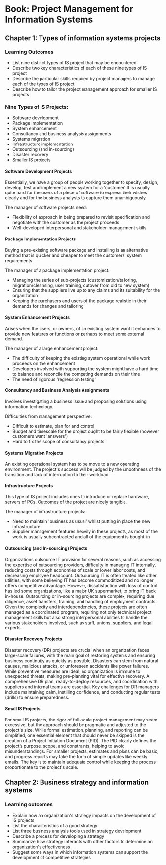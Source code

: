 # Book: Project Management for Information Systems

## Chapter 1: Types of information systems projects
### Learning Outcomes 
- List nine distinct types of IS project that may be encountered
- Describe two key characteristics of each of these nine types of IS project
- Describe the particular skills required by project managers to manage each of the types of IS project
- Describe how to tailor the project management approach for smaller IS projects

### Nine Types of IS Projects:
- Software development
- Package implementation
- System enhancement
- Consultancy and business analysis assignments
- Systems migration
- Infrastructure implementation
- Outsourcing (and in-sourcing)
- Disaster recovery
- Smaller IS projects

#### Software Development Projects
Essentially, we have a group of people working together to specify, design, develop, test and implement a new system for a 'customer'
It is usually quite hard for the users of a piece of software to express their wishes clearly and for the business analysts to capture them unambiguously

The manager of software projects need:
- Flexibility of approach in being prepared to revisit specification and negotiate with the customer as the project proceeds
- Well-developed interpersonal and stakeholder-management skills
#### Package Implementation Projects
Buying a pre-existing software package and installing is an alternative method that is quicker and cheaper to meet the customers' system requirements

The manager of a package implementation project:
-  Managing the series of sub-projects (customization/tailoring, migration/cleansing, user training, cutover from old to new system)
- Ensuring that the suppliers live up to any claims and its suitability for the organization
- Keeping the purchasers and users of the package realistic in their demands for changes and tailoring

#### System Enhancement Projects
Arises when the users, or owners, of an existing system want it enhances to provide new features or functions or perhaps to meet some external demand.

The manager of a large enhancement project:
- The difficulty of keeping the existing system operational while work proceeds on the enhancement
- Developers involved with supporting the system might have a hard time to balance and reconcile the competing demands on their time
- The need of rigorous 'regression testing'

#### Consultancy and Business Analysis Assignments
Involves investigating a business issue and proposing solutions using information technology.

Difficulties from management perspective:
- Difficult to estimate, plan for and control
- Budget and timescale for the project ought to be fairly flexible (however customers want 'answers')
- Hard to fix the scope of consultancy projects

#### Systems Migration Projects
An existing operational system has to be move to a new operating environment. The project's success will be judged by the smoothness of the transition and lack of interruption to their workload


#### Infrastructure Projects
This type of IS project includes ones to introduce or replace hardware, servers of PCs. Outcomes of the project are nicely tangible.

The manager of infrastructure projects:
- Need to maintain 'business as usual' whilst putting in place the new infrastructure
- Supplier management features heavily in these projects, as most of the work is usually subcontracted and all of the equipment is bought-in

#### Outsourcing (and In-sourcing) Projects
Organizations outsource IT provision for several reasons, such as accessing the expertise of outsourcing providers, difficulty in managing IT internally, reducing costs through economies of scale or lower labor costs, and decreasing employee headcount. Outsourcing IT is often treated like other utilities, with some believing IT has become commoditized and no longer offers competitive advantage. However, dissatisfaction with loss of control has led some organizations, like a major UK supermarket, to bring IT back in-house. Outsourcing or in-sourcing projects are complex, requiring due diligence, asset transfers, training, and handling of employment contracts. Given the complexity and interdependencies, these projects are often managed as a coordinated program, requiring not only technical project management skills but also strong interpersonal abilities to handle the various stakeholders involved, such as staff, unions, suppliers, and legal experts.

#### Disaster Recovery Projects
Disaster recovery (DR) projects are crucial when an organization faces large-scale failures, with the main goal of restoring systems and ensuring business continuity as quickly as possible. Disasters can stem from natural causes, malicious attacks, or unforeseen accidents like power failures. While preventive measures are ideal, no organization is immune to unexpected threats, making pre-planning vital for effective recovery. A comprehensive DR plan, ready-to-deploy resources, and coordination with suppliers and internal teams are essential. Key challenges for DR managers include maintaining calm, instilling confidence, and conducting regular tests (drills) to ensure preparedness.

#### Small IS Projects
For small IS projects, the rigor of full-scale project management may seem excessive, but the approach should be pragmatic and adjusted to the project's size. While formal estimation, planning, and reporting can be simplified, one essential element that should never be skipped is the creation of a Project Initiation Document (PID). The PID clearly defines the project’s purpose, scope, and constraints, helping to avoid misunderstandings. For smaller projects, estimates and plans can be basic, and progress reports may take the form of simple updates like weekly emails. The key is to maintain adequate control while keeping the process proportionate to the project's scale.


## Chapter 2: Business strategy and information systems

### Learning outcomes
- Explain how an organization's strategy impacts on the development of IS projects
- List the characteristics of a good strategy
- List three business analysis tools used in strategy development
- Describe a process for developing a strategy
- Summarize how strategy interacts with other factors to determine an organization's effectiveness
- Suggest some ways in which information systems can support the development of competitive strategies

